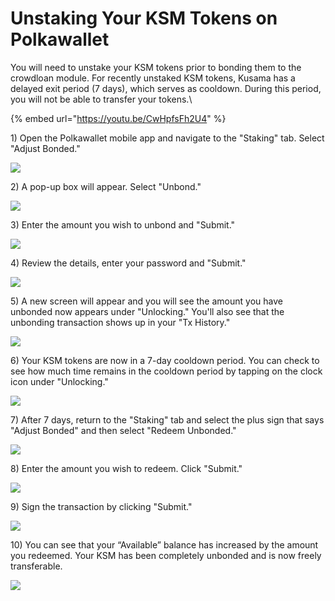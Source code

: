 # Unstaking Your KSM Tokens on Polkawallet

You will need to unstake your KSM tokens prior to bonding them to the crowdloan module. For recently unstaked KSM tokens, Kusama has a delayed exit period (7 days), which serves as cooldown. During this period, you will not be able to transfer your tokens.\


{% embed url="https://youtu.be/CwHpfsFh2U4" %}



1\) Open the Polkawallet mobile app and navigate to the "Staking" tab. Select "Adjust Bonded."&#x20;

![](<../../../../../.gitbook/assets/image (15).png>)



2\) A pop-up box will appear. Select "Unbond."&#x20;

![](<../../../../../.gitbook/assets/image (6).png>)



3\) Enter the amount you wish to unbond and "Submit."

![](<../../../../../.gitbook/assets/image (16).png>)



4\) Review the details, enter your password and "Submit."

![](<../../../../../.gitbook/assets/image (18).png>)



5\) A new screen will appear and you will see the amount you have unbonded now appears under "Unlocking." You'll also see that the unbonding transaction shows up in your "Tx History."&#x20;

![](<../../../../../.gitbook/assets/image (14).png>)



6\) Your KSM tokens are now in a 7-day cooldown period. You can check to see how much time remains in the cooldown period by tapping on the clock icon under "Unlocking."&#x20;

![](<../../../../../.gitbook/assets/image (13) (1).png>)



7\) After 7 days, return to the "Staking" tab and select the plus sign that says "Adjust Bonded" and then select "Redeem Unbonded."

![](<../../../../../.gitbook/assets/image (21).png>)



8\) Enter the amount you wish to redeem. Click "Submit."&#x20;

![](<../../../../../.gitbook/assets/image (20).png>)



9\) Sign the transaction by clicking "Submit."

![](<../../../../../.gitbook/assets/image (10).png>)



10\) You can see that your “Available” balance has increased by the amount you redeemed. Your KSM has been completely unbonded and is now freely transferable.

![](<../../../../../.gitbook/assets/image (19).png>)
